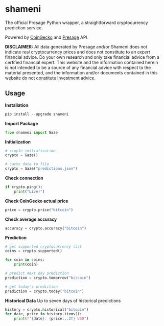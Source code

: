 # shameni
The official Presage Python wrapper, a straightforward cryptocurrency prediction service.

Powered by [CoinGecko](https://www.coingecko.com/api/documentations/v3) and [Presage](http://presage.herokuapp.com/) API.

**DISCLAIMER:** All data generated by Presage and/or Shameni does not indicate real cryptocurrency prices and does not constitute to an expert financial advice. Do your own research and only take financial advice from a certified financial expert. This website and the information contained herein is not intended to be a source of any financial advice with respect to the material presented, and the information and/or documents contained in this website do not constitute investment advice.

## Usage
**Installation**
```python
pip install --upgrade shameni
```

**Import Package**
```python
from shameni import Gaze
```

**Initialization**
```python
# simple initialization
crypto = Gaze()

# cache data to file
crypto = Gaze("predictions.json")
```

**Check connection**
```python
if crypto.ping():
    print("Live!")
```

**Check CoinGecko actual price**
```python
price = crypto.price("bitcoin")
```

**Check average accuracy**
```python
accuracy = crypto.accuracy("bitcoin")
```

**Prediction**
```python
# get supported cryptocurrency list
coins = crypto.supported()

for coin in coins:
    print(coin)

# predict next day prediction
prediction = crypto.tomorrow("bitcoin")

# get today's prediction
prediction = crypto.today("bitcoin")
```

**Historical Data**
Up to seven days of historical predictions
```python
history = crypto.historical("bitcoin")
for date, price in history.items():
    print(f"{date}: {price:,.2f} USD")
```